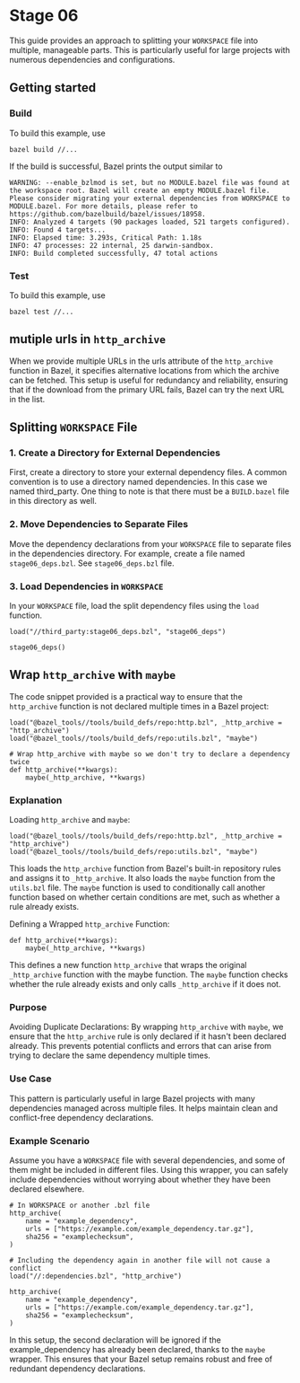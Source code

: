# Stage 06

This guide provides an approach to splitting your `WORKSPACE` file into multiple, manageable parts. This is particularly useful for large projects with numerous dependencies and configurations.

## Getting started

### Build

To build this example, use

```
bazel build //...
```

If the build is successful, Bazel prints the output similar to

```
WARNING: --enable_bzlmod is set, but no MODULE.bazel file was found at the workspace root. Bazel will create an empty MODULE.bazel file. Please consider migrating your external dependencies from WORKSPACE to MODULE.bazel. For more details, please refer to https://github.com/bazelbuild/bazel/issues/18958.
INFO: Analyzed 4 targets (90 packages loaded, 521 targets configured).
INFO: Found 4 targets...
INFO: Elapsed time: 3.293s, Critical Path: 1.18s
INFO: 47 processes: 22 internal, 25 darwin-sandbox.
INFO: Build completed successfully, 47 total actions
```

### Test

To build this example, use

```
bazel test //...
```

## mutiple urls in `http_archive`

When we provide multiple URLs in the urls attribute of the `http_archive` function in Bazel, it specifies alternative locations from which the archive can be fetched. This setup is useful for redundancy and reliability, ensuring that if the download from the primary URL fails, Bazel can try the next URL in the list.

## Splitting `WORKSPACE` File

### 1. Create a Directory for External Dependencies

First, create a directory to store your external dependency files. A common convention is to use a directory named dependencies. In this case we named third_party. One thing to note is that there must be a `BUILD.bazel` file in this directory as well.

### 2. Move Dependencies to Separate Files

Move the dependency declarations from your `WORKSPACE` file to separate files in the dependencies directory. For example, create a file named `stage06_deps.bzl`. See `stage06_deps.bzl` file.

### 3. Load Dependencies in `WORKSPACE`

In your `WORKSPACE` file, load the split dependency files using the `load` function.

```
load("//third_party:stage06_deps.bzl", "stage06_deps")

stage06_deps()
```

## Wrap `http_archive` with `maybe`

The code snippet provided is a practical way to ensure that the `http_archive` function is not declared multiple times in a Bazel project:

```
load("@bazel_tools//tools/build_defs/repo:http.bzl", _http_archive = "http_archive")
load("@bazel_tools//tools/build_defs/repo:utils.bzl", "maybe")

# Wrap http_archive with maybe so we don't try to declare a dependency twice
def http_archive(**kwargs):
    maybe(_http_archive, **kwargs)
```

### Explanation

Loading `http_archive` and `maybe`:

```
load("@bazel_tools//tools/build_defs/repo:http.bzl", _http_archive = "http_archive")
load("@bazel_tools//tools/build_defs/repo:utils.bzl", "maybe")
```

This loads the `http_archive` function from Bazel's built-in repository rules and assigns it to `_http_archive`.
It also loads the `maybe` function from the `utils.bzl` file. The `maybe` function is used to conditionally call another function based on whether certain conditions are met, such as whether a rule already exists.

Defining a Wrapped `http_archive` Function:

```
def http_archive(**kwargs):
    maybe(_http_archive, **kwargs)
````

This defines a new function `http_archive` that wraps the original `_http_archive` function with the maybe function.
The `maybe` function checks whether the rule already exists and only calls `_http_archive` if it does not.

### Purpose

Avoiding Duplicate Declarations: By wrapping `http_archive` with `maybe`, we ensure that the `http_archive` rule is only declared if it hasn't been declared already. This prevents potential conflicts and errors that can arise from trying to declare the same dependency multiple times.

### Use Case

This pattern is particularly useful in large Bazel projects with many dependencies managed across multiple files. It helps maintain clean and conflict-free dependency declarations.

### Example Scenario

Assume you have a `WORKSPACE` file with several dependencies, and some of them might be included in different files. Using this wrapper, you can safely include dependencies without worrying about whether they have been declared elsewhere.

```
# In WORKSPACE or another .bzl file
http_archive(
    name = "example_dependency",
    urls = ["https://example.com/example_dependency.tar.gz"],
    sha256 = "examplechecksum",
)

# Including the dependency again in another file will not cause a conflict
load("//:dependencies.bzl", "http_archive")

http_archive(
    name = "example_dependency",
    urls = ["https://example.com/example_dependency.tar.gz"],
    sha256 = "examplechecksum",
)
````

In this setup, the second declaration will be ignored if the example_dependency has already been declared, thanks to the `maybe` wrapper. This ensures that your Bazel setup remains robust and free of redundant dependency declarations.